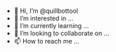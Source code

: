 - 👋 Hi, I’m @quillbottool
- 👀 I’m interested in ...
- 🌱 I’m currently learning ...
- 💞️ I’m looking to collaborate on ...
- 📫 How to reach me ...

<!---
quillbottool/quillbottool is a ✨ special ✨ repository because its `README.md` (this file) appears on your GitHub profile.
You can click the Preview link to take a look at your changes.
--->
